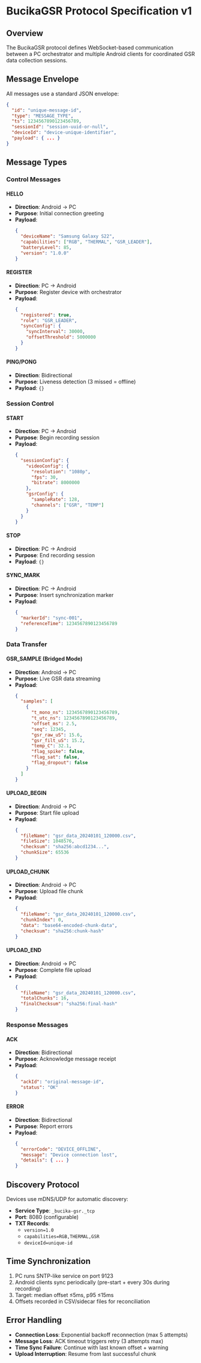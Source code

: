 # BucikaGSR Protocol Specification v1

## Overview

The BucikaGSR protocol defines WebSocket-based communication between a PC orchestrator and multiple Android clients for coordinated GSR data collection sessions.

## Message Envelope

All messages use a standard JSON envelope:

```json
{
  "id": "unique-message-id",
  "type": "MESSAGE_TYPE", 
  "ts": 1234567890123456789,
  "sessionId": "session-uuid-or-null",
  "deviceId": "device-unique-identifier",
  "payload": { ... }
}
```

## Message Types

### Control Messages

#### HELLO
- **Direction**: Android → PC
- **Purpose**: Initial connection greeting
- **Payload**:
  ```json
  {
    "deviceName": "Samsung Galaxy S22",
    "capabilities": ["RGB", "THERMAL", "GSR_LEADER"],
    "batteryLevel": 85,
    "version": "1.0.0"
  }
  ```

#### REGISTER  
- **Direction**: PC → Android
- **Purpose**: Register device with orchestrator
- **Payload**:
  ```json
  {
    "registered": true,
    "role": "GSR_LEADER",
    "syncConfig": {
      "syncInterval": 30000,
      "offsetThreshold": 5000000
    }
  }
  ```

#### PING/PONG
- **Direction**: Bidirectional
- **Purpose**: Liveness detection (3 missed = offline)
- **Payload**: `{}`

### Session Control

#### START
- **Direction**: PC → Android  
- **Purpose**: Begin recording session
- **Payload**:
  ```json
  {
    "sessionConfig": {
      "videoConfig": {
        "resolution": "1080p",
        "fps": 30,
        "bitrate": 8000000
      },
      "gsrConfig": {
        "sampleRate": 128,
        "channels": ["GSR", "TEMP"]
      }
    }
  }
  ```

#### STOP
- **Direction**: PC → Android
- **Purpose**: End recording session
- **Payload**: `{}`

#### SYNC_MARK
- **Direction**: PC → Android
- **Purpose**: Insert synchronization marker
- **Payload**: 
  ```json
  {
    "markerId": "sync-001",
    "referenceTime": 1234567890123456789
  }
  ```

### Data Transfer

#### GSR_SAMPLE (Bridged Mode)
- **Direction**: Android → PC
- **Purpose**: Live GSR data streaming
- **Payload**:
  ```json
  {
    "samples": [
      {
        "t_mono_ns": 1234567890123456789,
        "t_utc_ns": 1234567890123456789,
        "offset_ms": 2.5,
        "seq": 12345,
        "gsr_raw_uS": 15.6,
        "gsr_filt_uS": 15.2,
        "temp_C": 32.1,
        "flag_spike": false,
        "flag_sat": false,
        "flag_dropout": false
      }
    ]
  }
  ```

#### UPLOAD_BEGIN
- **Direction**: Android → PC
- **Purpose**: Start file upload
- **Payload**:
  ```json
  {
    "fileName": "gsr_data_20240101_120000.csv",
    "fileSize": 1048576,
    "checksum": "sha256:abcd1234...",
    "chunkSize": 65536
  }
  ```

#### UPLOAD_CHUNK
- **Direction**: Android → PC
- **Purpose**: Upload file chunk
- **Payload**:
  ```json
  {
    "fileName": "gsr_data_20240101_120000.csv", 
    "chunkIndex": 0,
    "data": "base64-encoded-chunk-data",
    "checksum": "sha256:chunk-hash"
  }
  ```

#### UPLOAD_END
- **Direction**: Android → PC
- **Purpose**: Complete file upload
- **Payload**:
  ```json
  {
    "fileName": "gsr_data_20240101_120000.csv",
    "totalChunks": 16,
    "finalChecksum": "sha256:final-hash"
  }
  ```

### Response Messages

#### ACK
- **Direction**: Bidirectional
- **Purpose**: Acknowledge message receipt
- **Payload**:
  ```json
  {
    "ackId": "original-message-id",
    "status": "OK"
  }
  ```

#### ERROR
- **Direction**: Bidirectional  
- **Purpose**: Report errors
- **Payload**:
  ```json
  {
    "errorCode": "DEVICE_OFFLINE",
    "message": "Device connection lost",
    "details": { ... }
  }
  ```

## Discovery Protocol

Devices use mDNS/UDP for automatic discovery:

- **Service Type**: `_bucika-gsr._tcp`
- **Port**: 8080 (configurable)
- **TXT Records**: 
  - `version=1.0`
  - `capabilities=RGB,THERMAL,GSR`
  - `deviceId=unique-id`

## Time Synchronization

1. PC runs SNTP-like service on port 9123
2. Android clients sync periodically (pre-start + every 30s during recording)
3. Target: median offset ≤5ms, p95 ≤15ms
4. Offsets recorded in CSV/sidecar files for reconciliation

## Error Handling

- **Connection Loss**: Exponential backoff reconnection (max 5 attempts)
- **Message Loss**: ACK timeout triggers retry (3 attempts max)
- **Time Sync Failure**: Continue with last known offset + warning
- **Upload Interruption**: Resume from last successful chunk